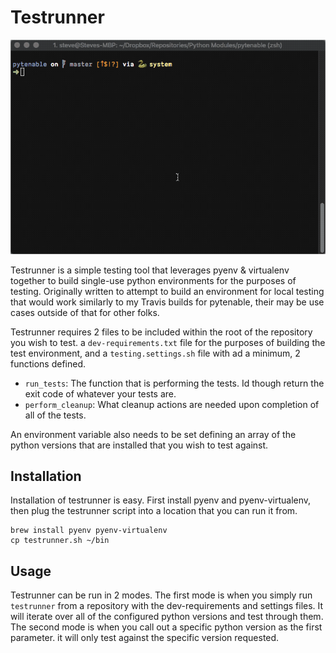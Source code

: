 # Testrunner

![](testrunner.gif)

Testrunner is a simple testing tool that leverages pyenv & virtualenv together to build single-use python environments for the purposes of testing.  Originally written to attempt to build an environment for local testing that would work similarly to my Travis builds for pytenable, their may be use cases outside of that for other folks.

Testrunner requires 2 files to be included within the root of the repository you wish to test.  a `dev-requirements.txt` file for the purposes of building the test environment, and a `testing.settings.sh` file with ad a minimum, 2 functions defined.

* `run_tests`: The function that is performing the tests.  Id though return the exit code of whatever your tests are.
* `perform_cleanup`: What cleanup actions are needed upon completion of all of the tests.

An environment variable also needs to be set defining an array of the python versions that are installed that you wish to test against.

## Installation

Installation of testrunner is easy.  First install pyenv and pyenv-virtualenv, then plug the testrunner script into a location that you can run it from.

    brew install pyenv pyenv-virtualenv
    cp testrunner.sh ~/bin

## Usage

Testrunner can be run in 2 modes.  The first mode is when you simply run `testrunner` from a repository with the dev-requirements and settings files.  It will iterate over all of the configured python versions and test through them.  The second mode is when you call out a specific python version as the first parameter. it will only test against the specific version requested.
